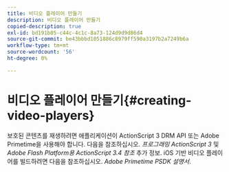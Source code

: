 ```yaml
---
title: 비디오 플레이어 만들기
description: 비디오 플레이어 만들기
copied-description: true
exl-id: bd191b05-c44c-4c1c-8a73-124d9d9d86d4
source-git-commit: be43bbbd1051886c8979ff590a3197b2a7249b6a
workflow-type: tm+mt
source-wordcount: '56'
ht-degree: 0%

---
```


# 비디오 플레이어 만들기{#creating-video-players}

보호된 콘텐츠를 재생하려면 애플리케이션이 ActionScript 3 DRM API 또는 Adobe Primetime을 사용해야 합니다. 다음을 참조하십시오. *프로그래밍 ActionScript 3* 및 *Adobe Flash Platform용 ActionScript 3.4 참조* 추가 정보. iOS 기반 비디오 플레이어를 빌드하려면 다음을 참조하십시오. *Adobe Primetime PSDK 설명서*.
